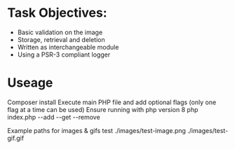 # **Task Objectives:**

-   Basic validation on the image
-   Storage, retrieval and deletion
-   Written as interchangeable module
-   Using a PSR-3 compliant logger

# **Useage**

Composer install
Execute main PHP file and add optional flags (only one flag at a time can be used)
Ensure running with php version 8
php index.php --add --get --remove

Example paths for images & gifs test
./images/test-image.png
./images/test-gif.gif

